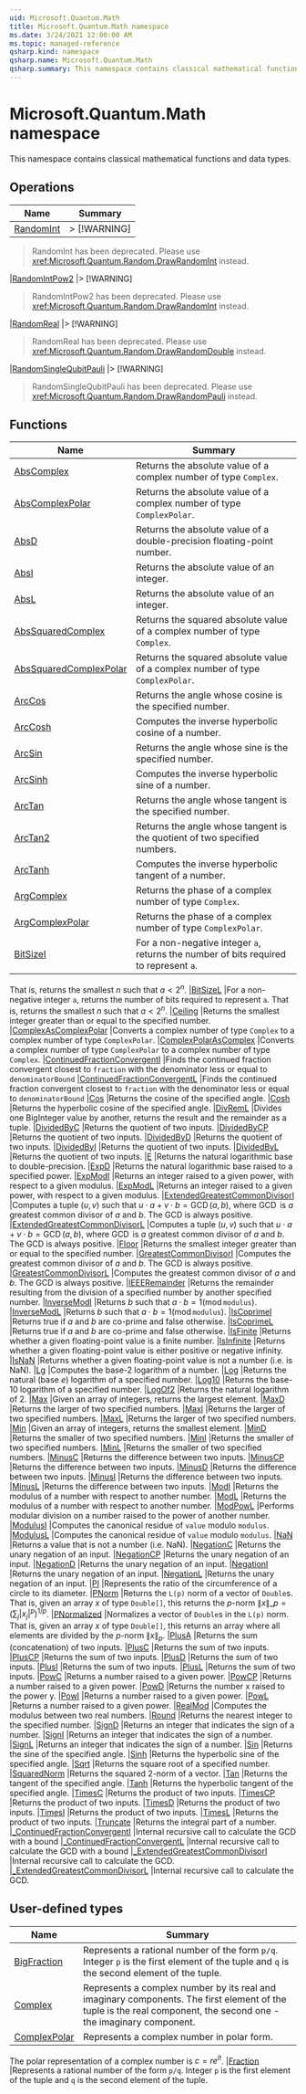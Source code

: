 ```yaml
---
uid: Microsoft.Quantum.Math
title: Microsoft.Quantum.Math namespace
ms.date: 3/24/2021 12:00:00 AM
ms.topic: managed-reference
qsharp.kind: namespace
qsharp.name: Microsoft.Quantum.Math
qsharp.summary: This namespace contains classical mathematical functions and data types.
---
```


# Microsoft.Quantum.Math namespace

This namespace contains classical mathematical functions and data types.


<!-- summaries -->

## Operations

| Name | Summary |
|------|---------|
|[RandomInt](xref:Microsoft.Quantum.Math.RandomInt) |> [!WARNING]
> RandomInt has been deprecated. Please use <xref:Microsoft.Quantum.Random.DrawRandomInt> instead.


|[RandomIntPow2](xref:Microsoft.Quantum.Math.RandomIntPow2) |> [!WARNING]
> RandomIntPow2 has been deprecated. Please use <xref:Microsoft.Quantum.Random.DrawRandomInt> instead.


|[RandomReal](xref:Microsoft.Quantum.Math.RandomReal) |> [!WARNING]
> RandomReal has been deprecated. Please use <xref:Microsoft.Quantum.Random.DrawRandomDouble> instead.


|[RandomSingleQubitPauli](xref:Microsoft.Quantum.Math.RandomSingleQubitPauli) |> [!WARNING]
> RandomSingleQubitPauli has been deprecated. Please use <xref:Microsoft.Quantum.Random.DrawRandomPauli> instead.



## Functions

| Name | Summary |
|------|---------|
|[AbsComplex](xref:Microsoft.Quantum.Math.AbsComplex) |Returns the absolute value of a complex number of type `Complex`.
|[AbsComplexPolar](xref:Microsoft.Quantum.Math.AbsComplexPolar) |Returns the absolute value of a complex number of type `ComplexPolar`.
|[AbsD](xref:Microsoft.Quantum.Math.AbsD) |Returns the absolute value of a double-precision floating-point number.
|[AbsI](xref:Microsoft.Quantum.Math.AbsI) |Returns the absolute value of an integer.
|[AbsL](xref:Microsoft.Quantum.Math.AbsL) |Returns the absolute value of an integer.
|[AbsSquaredComplex](xref:Microsoft.Quantum.Math.AbsSquaredComplex) |Returns the squared absolute value of a complex number of type `Complex`.
|[AbsSquaredComplexPolar](xref:Microsoft.Quantum.Math.AbsSquaredComplexPolar) |Returns the squared absolute value of a complex number of type `ComplexPolar`.
|[ArcCos](xref:Microsoft.Quantum.Math.ArcCos) |Returns the angle whose cosine is the specified number.
|[ArcCosh](xref:Microsoft.Quantum.Math.ArcCosh) |Computes the inverse hyperbolic cosine of a number.
|[ArcSin](xref:Microsoft.Quantum.Math.ArcSin) |Returns the angle whose sine is the specified number.
|[ArcSinh](xref:Microsoft.Quantum.Math.ArcSinh) |Computes the inverse hyperbolic sine of a number.
|[ArcTan](xref:Microsoft.Quantum.Math.ArcTan) |Returns the angle whose tangent is the specified number.
|[ArcTan2](xref:Microsoft.Quantum.Math.ArcTan2) |Returns the angle whose tangent is the quotient of two specified numbers.
|[ArcTanh](xref:Microsoft.Quantum.Math.ArcTanh) |Computes the inverse hyperbolic tangent of a number.
|[ArgComplex](xref:Microsoft.Quantum.Math.ArgComplex) |Returns the phase of a complex number of type `Complex`.
|[ArgComplexPolar](xref:Microsoft.Quantum.Math.ArgComplexPolar) |Returns the phase of a complex number of type `ComplexPolar`.
|[BitSizeI](xref:Microsoft.Quantum.Math.BitSizeI) |For a non-negative integer `a`, returns the number of bits required to represent `a`.
That is, returns the smallest $n$ such that $a < 2^n$.
|[BitSizeL](xref:Microsoft.Quantum.Math.BitSizeL) |For a non-negative integer `a`, returns the number of bits required to represent `a`.
That is, returns the smallest $n$ such that $a < 2^n$.
|[Ceiling](xref:Microsoft.Quantum.Math.Ceiling) |Returns the smallest integer greater than or equal to the specified number.
|[ComplexAsComplexPolar](xref:Microsoft.Quantum.Math.ComplexAsComplexPolar) |Converts a complex number of type `Complex` to a complex number of type `ComplexPolar`.
|[ComplexPolarAsComplex](xref:Microsoft.Quantum.Math.ComplexPolarAsComplex) |Converts a complex number of type `ComplexPolar` to a complex number of type `Complex`.
|[ContinuedFractionConvergentI](xref:Microsoft.Quantum.Math.ContinuedFractionConvergentI) |Finds the continued fraction convergent closest to `fraction` with the denominator less or equal to `denominatorBound`
|[ContinuedFractionConvergentL](xref:Microsoft.Quantum.Math.ContinuedFractionConvergentL) |Finds the continued fraction convergent closest to `fraction` with the denominator less or equal to `denominatorBound`
|[Cos](xref:Microsoft.Quantum.Math.Cos) |Returns the cosine of the specified angle.
|[Cosh](xref:Microsoft.Quantum.Math.Cosh) |Returns the hyperbolic cosine of the specified angle.
|[DivRemL](xref:Microsoft.Quantum.Math.DivRemL) |Divides one BigInteger value by another, returns the result and the remainder as a tuple.
|[DividedByC](xref:Microsoft.Quantum.Math.DividedByC) |Returns the quotient of two inputs.
|[DividedByCP](xref:Microsoft.Quantum.Math.DividedByCP) |Returns the quotient of two inputs.
|[DividedByD](xref:Microsoft.Quantum.Math.DividedByD) |Returns the quotient of two inputs.
|[DividedByI](xref:Microsoft.Quantum.Math.DividedByI) |Returns the quotient of two inputs.
|[DividedByL](xref:Microsoft.Quantum.Math.DividedByL) |Returns the quotient of two inputs.
|[E](xref:Microsoft.Quantum.Math.E) |Returns the natural logarithmic base to double-precision.
|[ExpD](xref:Microsoft.Quantum.Math.ExpD) |Returns the natural logarithmic base raised to a specified power.
|[ExpModI](xref:Microsoft.Quantum.Math.ExpModI) |Returns an integer raised to a given power, with respect to a given modulus.
|[ExpModL](xref:Microsoft.Quantum.Math.ExpModL) |Returns an integer raised to a given power, with respect to a given modulus.
|[ExtendedGreatestCommonDivisorI](xref:Microsoft.Quantum.Math.ExtendedGreatestCommonDivisorI) |Computes a tuple $(u,v)$ such that $u \cdot a + v \cdot b = \operatorname{GCD}(a, b)$, where $\operatorname{GCD}$ is $a$ greatest common divisor of $a$ and $b$. The GCD is always positive.
|[ExtendedGreatestCommonDivisorL](xref:Microsoft.Quantum.Math.ExtendedGreatestCommonDivisorL) |Computes a tuple $(u,v)$ such that $u \cdot a + v \cdot b = \operatorname{GCD}(a, b)$, where $\operatorname{GCD}$ is $a$ greatest common divisor of $a$ and $b$. The GCD is always positive.
|[Floor](xref:Microsoft.Quantum.Math.Floor) |Returns the smallest integer greater than or equal to the specified number.
|[GreatestCommonDivisorI](xref:Microsoft.Quantum.Math.GreatestCommonDivisorI) |Computes the greatest common divisor of $a$ and $b$. The GCD is always positive.
|[GreatestCommonDivisorL](xref:Microsoft.Quantum.Math.GreatestCommonDivisorL) |Computes the greatest common divisor of $a$ and $b$. The GCD is always positive.
|[IEEERemainder](xref:Microsoft.Quantum.Math.IEEERemainder) |Returns the remainder resulting from the division of a specified number by another specified number.
|[InverseModI](xref:Microsoft.Quantum.Math.InverseModI) |Returns $b$ such that $a \cdot b = 1 (\operatorname{mod} \texttt{modulus})$.
|[InverseModL](xref:Microsoft.Quantum.Math.InverseModL) |Returns $b$ such that $a \cdot b = 1 (\operatorname{mod} \texttt{modulus})$.
|[IsCoprimeI](xref:Microsoft.Quantum.Math.IsCoprimeI) |Returns true if $a$ and $b$ are co-prime and false otherwise.
|[IsCoprimeL](xref:Microsoft.Quantum.Math.IsCoprimeL) |Returns true if $a$ and $b$ are co-prime and false otherwise.
|[IsFinite](xref:Microsoft.Quantum.Math.IsFinite) |Returns whether a given floating-point value is a finite number.
|[IsInfinite](xref:Microsoft.Quantum.Math.IsInfinite) |Returns whether a given floating-point value is either positive or negative infinity.
|[IsNaN](xref:Microsoft.Quantum.Math.IsNaN) |Returns whether a given floating-point value is not a number (i.e. is NaN).
|[Lg](xref:Microsoft.Quantum.Math.Lg) |Computes the base-2 logarithm of a number.
|[Log](xref:Microsoft.Quantum.Math.Log) |Returns the natural (base $e$) logarithm of a specified number.
|[Log10](xref:Microsoft.Quantum.Math.Log10) |Returns the base-10 logarithm of a specified number.
|[LogOf2](xref:Microsoft.Quantum.Math.LogOf2) |Returns the natural logarithm of 2.
|[Max](xref:Microsoft.Quantum.Math.Max) |Given an array of integers, returns the largest element.
|[MaxD](xref:Microsoft.Quantum.Math.MaxD) |Returns the larger of two specified numbers.
|[MaxI](xref:Microsoft.Quantum.Math.MaxI) |Returns the larger of two specified numbers.
|[MaxL](xref:Microsoft.Quantum.Math.MaxL) |Returns the larger of two specified numbers.
|[Min](xref:Microsoft.Quantum.Math.Min) |Given an array of integers, returns the smallest element.
|[MinD](xref:Microsoft.Quantum.Math.MinD) |Returns the smaller of two specified numbers.
|[MinI](xref:Microsoft.Quantum.Math.MinI) |Returns the smaller of two specified numbers.
|[MinL](xref:Microsoft.Quantum.Math.MinL) |Returns the smaller of two specified numbers.
|[MinusC](xref:Microsoft.Quantum.Math.MinusC) |Returns the difference between two inputs.
|[MinusCP](xref:Microsoft.Quantum.Math.MinusCP) |Returns the difference between two inputs.
|[MinusD](xref:Microsoft.Quantum.Math.MinusD) |Returns the difference between two inputs.
|[MinusI](xref:Microsoft.Quantum.Math.MinusI) |Returns the difference between two inputs.
|[MinusL](xref:Microsoft.Quantum.Math.MinusL) |Returns the difference between two inputs.
|[ModI](xref:Microsoft.Quantum.Math.ModI) |Returns the modulus of a number with respect to another number.
|[ModL](xref:Microsoft.Quantum.Math.ModL) |Returns the modulus of a number with respect to another number.
|[ModPowL](xref:Microsoft.Quantum.Math.ModPowL) |Performs modular division on a number raised to the power of another number.
|[ModulusI](xref:Microsoft.Quantum.Math.ModulusI) |Computes the canonical residue of `value` modulo `modulus`.
|[ModulusL](xref:Microsoft.Quantum.Math.ModulusL) |Computes the canonical residue of `value` modulo `modulus`.
|[NaN](xref:Microsoft.Quantum.Math.NaN) |Returns a value that is not a number (i.e. NaN).
|[NegationC](xref:Microsoft.Quantum.Math.NegationC) |Returns the unary negation of an input.
|[NegationCP](xref:Microsoft.Quantum.Math.NegationCP) |Returns the unary negation of an input.
|[NegationD](xref:Microsoft.Quantum.Math.NegationD) |Returns the unary negation of an input.
|[NegationI](xref:Microsoft.Quantum.Math.NegationI) |Returns the unary negation of an input.
|[NegationL](xref:Microsoft.Quantum.Math.NegationL) |Returns the unary negation of an input.
|[PI](xref:Microsoft.Quantum.Math.PI) |Represents the ratio of the circumference of a circle to its diameter.
|[PNorm](xref:Microsoft.Quantum.Math.PNorm) |Returns the `L(p)` norm of a vector of `Double`s.
That is, given an array $x$ of type `Double[]`, this returns the $p$-norm $\|x\|\_p= (\sum_{j}|x_j|^{p})^{1/p}$.
|[PNormalized](xref:Microsoft.Quantum.Math.PNormalized) |Normalizes a vector of `Double`s in the `L(p)` norm.
That is, given an array $x$ of type `Double[]`, this returns an array where all elements are divided by the $p$-norm $\|x\|_p$.
|[PlusA](xref:Microsoft.Quantum.Math.PlusA) |Returns the sum (concatenation) of two inputs.
|[PlusC](xref:Microsoft.Quantum.Math.PlusC) |Returns the sum of two inputs.
|[PlusCP](xref:Microsoft.Quantum.Math.PlusCP) |Returns the sum of two inputs.
|[PlusD](xref:Microsoft.Quantum.Math.PlusD) |Returns the sum of two inputs.
|[PlusI](xref:Microsoft.Quantum.Math.PlusI) |Returns the sum of two inputs.
|[PlusL](xref:Microsoft.Quantum.Math.PlusL) |Returns the sum of two inputs.
|[PowC](xref:Microsoft.Quantum.Math.PowC) |Returns a number raised to a given power.
|[PowCP](xref:Microsoft.Quantum.Math.PowCP) |Returns a number raised to a given power.
|[PowD](xref:Microsoft.Quantum.Math.PowD) |Returns the number x raised to the power y.
|[PowI](xref:Microsoft.Quantum.Math.PowI) |Returns a number raised to a given power.
|[PowL](xref:Microsoft.Quantum.Math.PowL) |Returns a number raised to a given power.
|[RealMod](xref:Microsoft.Quantum.Math.RealMod) |Computes the modulus between two real numbers.
|[Round](xref:Microsoft.Quantum.Math.Round) |Returns the nearest integer to the specified number.
|[SignD](xref:Microsoft.Quantum.Math.SignD) |Returns an integer that indicates the sign of a number.
|[SignI](xref:Microsoft.Quantum.Math.SignI) |Returns an integer that indicates the sign of a number.
|[SignL](xref:Microsoft.Quantum.Math.SignL) |Returns an integer that indicates the sign of a number.
|[Sin](xref:Microsoft.Quantum.Math.Sin) |Returns the sine of the specified angle.
|[Sinh](xref:Microsoft.Quantum.Math.Sinh) |Returns the hyperbolic sine of the specified angle.
|[Sqrt](xref:Microsoft.Quantum.Math.Sqrt) |Returns the square root of a specified number.
|[SquaredNorm](xref:Microsoft.Quantum.Math.SquaredNorm) |Returns the squared 2-norm of a vector.
|[Tan](xref:Microsoft.Quantum.Math.Tan) |Returns the tangent of the specified angle.
|[Tanh](xref:Microsoft.Quantum.Math.Tanh) |Returns the hyperbolic tangent of the specified angle.
|[TimesC](xref:Microsoft.Quantum.Math.TimesC) |Returns the product of two inputs.
|[TimesCP](xref:Microsoft.Quantum.Math.TimesCP) |Returns the product of two inputs.
|[TimesD](xref:Microsoft.Quantum.Math.TimesD) |Returns the product of two inputs.
|[TimesI](xref:Microsoft.Quantum.Math.TimesI) |Returns the product of two inputs.
|[TimesL](xref:Microsoft.Quantum.Math.TimesL) |Returns the product of two inputs.
|[Truncate](xref:Microsoft.Quantum.Math.Truncate) |Returns the integral part of a number.
|[_ContinuedFractionConvergentI](xref:Microsoft.Quantum.Math._ContinuedFractionConvergentI) |Internal recursive call to calculate the GCD with a bound
|[_ContinuedFractionConvergentL](xref:Microsoft.Quantum.Math._ContinuedFractionConvergentL) |Internal recursive call to calculate the GCD with a bound
|[_ExtendedGreatestCommonDivisorI](xref:Microsoft.Quantum.Math._ExtendedGreatestCommonDivisorI) |Internal recursive call to calculate the GCD.
|[_ExtendedGreatestCommonDivisorL](xref:Microsoft.Quantum.Math._ExtendedGreatestCommonDivisorL) |Internal recursive call to calculate the GCD.

## User-defined types

| Name | Summary |
|------|---------|
|[BigFraction](xref:Microsoft.Quantum.Math.BigFraction) |Represents a rational number of the form `p/q`. Integer `p` is the first element of the tuple and `q` is the second element of the tuple.
|[Complex](xref:Microsoft.Quantum.Math.Complex) |Represents a complex number by its real and imaginary components. The first element of the tuple is the real component, the second one - the imaginary component.
|[ComplexPolar](xref:Microsoft.Quantum.Math.ComplexPolar) |Represents a complex number in polar form.
The polar representation of a complex number is $c=r e^{i t}$.
|[Fraction](xref:Microsoft.Quantum.Math.Fraction) |Represents a rational number of the form `p/q`. Integer `p` is the first element of the tuple and `q` is the second element of the tuple.
<!-- /summaries -->
